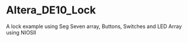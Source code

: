 # Altera_DE10_Lock
A lock example using Seg Seven array, Buttons, Switches and LED Array using NIOSII
